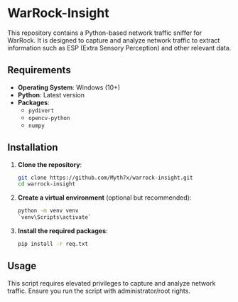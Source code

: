 # WarRock-Insight

This repository contains a Python-based network traffic sniffer for WarRock. It is designed to capture and analyze network traffic to extract information such as ESP (Extra Sensory Perception) and other relevant data.

## Requirements
- **Operating System**: Windows (10+)
- **Python**: Latest version
- **Packages**:
  - `pydivert`
  - `opencv-python`
  - `numpy`

## Installation

1. **Clone the repository**:

    ```bash
    git clone https://github.com/Myth7x/warrock-insight.git
    cd warrock-insight
    ```

2. **Create a virtual environment** (optional but recommended):

    ```bash
    python -m venv venv
    `venv\Scripts\activate`
    ```

3. **Install the required packages**:

    ```bash
    pip install -r req.txt
    ```

## Usage

This script requires elevated privileges to capture and analyze network traffic. Ensure you run the script with administrator/root rights.

